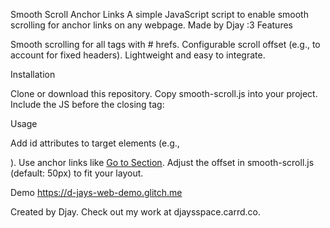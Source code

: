 Smooth Scroll Anchor Links
A simple JavaScript script to enable smooth scrolling for anchor links on any webpage. Made by Djay :3
Features

Smooth scrolling for all <a> tags with # hrefs.
Configurable scroll offset (e.g., to account for fixed headers).
Lightweight and easy to integrate.

Installation

Clone or download this repository.
Copy smooth-scroll.js into your project.
Include the JS before the closing </body> tag:<script src="smooth-scroll.js"></script>



Usage

Add id attributes to target elements (e.g., <section id="section1">).
Use anchor links like <a href="#section1">Go to Section</a>.
Adjust the offset in smooth-scroll.js (default: 50px) to fit your layout.

Demo
https://d-jays-web-demo.glitch.me


Created by Djay. Check out my work at djaysspace.carrd.co.
